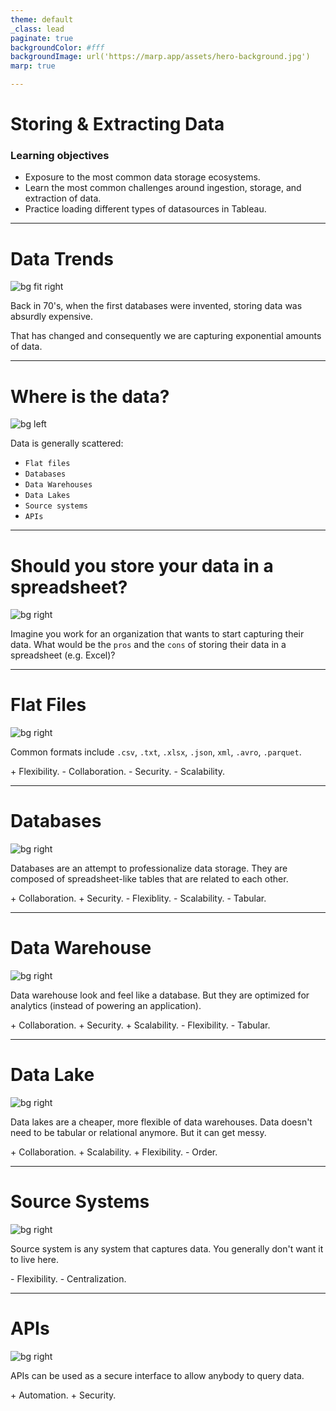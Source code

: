 ```yaml
---
theme: default
_class: lead
paginate: true
backgroundColor: #fff
backgroundImage: url('https://marp.app/assets/hero-background.jpg')
marp: true

---
```


<!-- header: '28 Sep - Storing & Extracting Data' -->
# **Storing & Extracting Data**
### Learning objectives
- Exposure to the most common data storage ecosystems.
- Learn the most common challenges around ingestion, storage, and extraction of data.
- Practice loading different types of datasources in Tableau.

---

# **Data Trends**
![bg fit right](https://i.redd.it/fqii2tufdgwz.jpg)

Back in 70's, when the first databases were invented, storing data was absurdly expensive. 

That has changed and consequently we are capturing exponential amounts of data.

---

# **Where is the data?**
![bg left](https://www.talk-business.co.uk/wp-content/uploads/2015/02/shutterstock_300344546.jpg)

Data is generally scattered:
- `Flat files`
- `Databases`
- `Data Warehouses`
- `Data Lakes`
- `Source systems`
- `APIs`

---

# **Should you store your data in a spreadsheet?**

![bg right](https://www.perfectxl.com/wp-content/uploads/2021/06/wat-is-vergelijken-match-functie-excel-functie-aanroepen.png)

Imagine you work for an organization that wants to start capturing their data. What would be the `pros` and the `cons` of storing their data in a spreadsheet (e.g. Excel)?

---

# **Flat Files**
![bg right](https://www.weirdgeek.com/wp-content/uploads/2018/12/Reading-Most-Common-File-Formats-in-Data-Science.png)

Common formats include `.csv`, `.txt`, `.xlsx`, `.json`, `xml`, `.avro`, `.parquet`. 


\+ Flexibility.
\- Collaboration.
\- Security.
\- Scalability.

---

# **Databases**
![bg right](https://upload.wikimedia.org/wikipedia/commons/thumb/9/94/MediaWiki_1.28.0_database_schema.svg/1200px-MediaWiki_1.28.0_database_schema.svg.png)

Databases are an attempt to professionalize data storage. They are composed of spreadsheet-like tables that are related to each other. 

\+ Collaboration.
\+ Security.
\- Flexiblity.
\- Scalability.
\- Tabular.

---

# **Data Warehouse**
![bg right](https://miro.medium.com/max/878/0*OU8MGyXkSlZvHHr7.)

Data warehouse look and feel like a database. But they are optimized for analytics (instead of powering an application).

\+ Collaboration.
\+ Security.
\+ Scalability.
\- Flexibility.
\- Tabular.

---

# **Data Lake**
![bg right](https://d1.awsstatic.com/Data%20Lake/what-is-a-data-lake.c3917cc3e6af77037a814c5aeb7cec1de7f89eb9.PNG)

Data lakes are a cheaper, more flexible of data warehouses. Data doesn't need to be tabular or relational anymore. But it can get messy.

\+ Collaboration.
\+ Scalability.
\+ Flexibility.
\- Order.

---

# **Source Systems**
![bg right](https://2s7gjr373w3x22jf92z99mgm5w-wpengine.netdna-ssl.com/wp-content/uploads/2020/09/FiveTran.png)

Source system is any system that captures data. You generally don't want it to live here.

\- Flexibility.
\- Centralization.

---

# **APIs**

![bg right](https://www.seobility.net/en/wiki/images/f/f1/Rest-API.png)

APIs can be used as a secure interface to allow anybody to query data.

\+ Automation.
\+ Security.